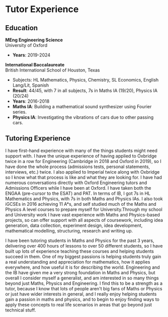 # Tutor Experience

## Education
**MEng Engineering Science**  
University of Oxford  
- **Years**: 2019-2024

**International Baccalaureate**  
British International School of Houston, Texas  
- Subjects: HL Mathematics, Physics, Chemistry, SL Economics, English Lang/Lit, Spanish  
- **Result**: 44/45, with 7 in all subjects, 7s in Maths IA (19/20), Physics IA (20/24)
- **Years**: 2016-2018
- **Maths IA**: Building a mathematical sound synthesizer using Fourier series.
- **Physics IA**: Investigating the vibrations of cars due to other passing cars.

## Tutoring Experience
I have first-hand experience with many of the things students might need support with. I have the unique experience of having applied to Oxbridge twice in a row for Engineering (Cambridge in 2018 and Oxford in 2019), so I have done the whole process (admissions tests, personal statements, interviews, etc.) twice. I also applied to Imperial twice along with Oxbridge so I know what that process is like and what they are looking for. I have had numerous conversations directly with Oxford Engineering tutors and Admissions Officers while I have been at Oxford. I have taken both the ENGAA (pre-cursor to the ESAT) and PAT. In terms of IB, I got 7s in HL Mathematics and Physics, with 7s in both Maths and Physics IAs. I also took iGCSEs in 2016 achieving 11 A*s, and self studied much of the Maths and Physics A level courses to prepare myself for University.Through my school and University work I have vast experience with Maths and Physics-based projects, so can offer support with all aspects of coursework, including idea generation, data collection, experiment design, idea development, mathematical modelling, structuring, research and writing up. 

I have been tutoring students in Maths and Physics for the past 3 years, delivering over 400 hours of lessons to over 50 different students, so I have built up lots of experience teaching these courses and helping students succeed in them. One of my biggest passions is helping students truly gain a real understanding and appreciation for mathematics, how it applies everywhere, and how useful it is for describing the world. Engineering and the IB have given me a very strong foundation in Maths and Physics, but overall I consider myself a generalist, and am interested in so many things beyond just Maths, Physics and Engineering. I find this to be a strength as a tutor, because I know that lots of people aren't big fans of Maths or Physics or just have wider interests in general, and I really enjoy helping students gain a passion in maths and physics, and to begin to enjoy finding ways to apply these concepts to real life scenarios in areas that go beyond just technical stuff.


